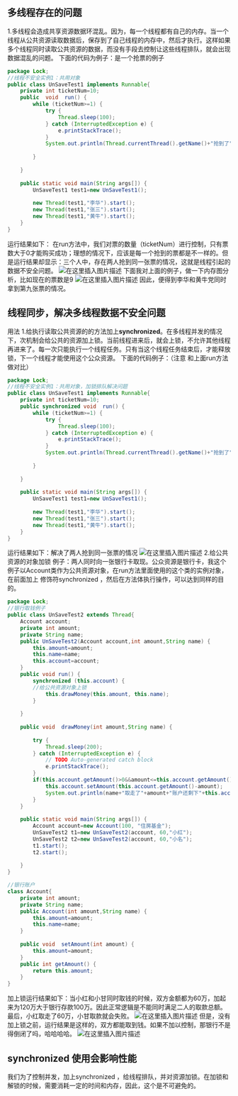 ﻿## 多线程存在的问题
1.多线程会造成共享资源数据环混乱。因为，每一个线程都有自己的内存。当一个线程从公共资源读取数据后，保存到了自己线程的内存中，然后才执行。这样如果多个线程同时读取公共资源的数据，而没有手段去控制让这些线程排队，就会出现数据混乱的问题。
下面的代码为例子：是一个抢票的例子

```java
package Lock;
//线程不安全实例1：共用对象
public class UnSaveTest1 implements Runnable{
	private int ticketNum=10;
	public  void  run() {
		while (ticketNum>=1) {
			try {
				Thread.sleep(100);
			} catch (InterruptedException e) {
				e.printStackTrace();
			}
			System.out.println(Thread.currentThread().getName()+"抢到了"+ticketNum--);
			
		}
	
	}
	
	public static void main(String args[]) {
		UnSaveTest1 test1=new UnSaveTest1();
		
		new Thread(test1,"李华").start();
		new Thread(test1,"张三").start();
		new Thread(test1,"黄牛").start();
	}
}

```

运行结果如下：
在run方法中，我们对票的数量（ticketNum）进行控制，只有票数大于0才能购买成功；理想的情况下，应该是每一个抢到的票都是不一样的。但是运行结果却显示：三个人中，存在两人抢到同一张票的情况，这就是线程引起的数据不安全问题。
![在这里插入图片描述](https://img-blog.csdnimg.cn/7c41d73c5e754286b07500310286824c.png?x-oss-process=image/watermark,type_d3F5LXplbmhlaQ,shadow_50,text_Q1NETiBA54ix5Zad6YW45aW255qE5LiA5pes,size_20,color_FFFFFF,t_70,g_se,x_16)
下面我对上面的例子，做一下内存图分析，比如现在的票数是9
![在这里插入图片描述](https://img-blog.csdnimg.cn/70eb10c2fd2b4ac2ae08bec495786a99.png?x-oss-process=image/watermark,type_d3F5LXplbmhlaQ,shadow_50,text_Q1NETiBA54ix5Zad6YW45aW255qE5LiA5pes,size_17,color_FFFFFF,t_70,g_se,x_16)
因此，便得到李华和黄牛党同时拿到第九张票的情况。

## 线程同步，解决多线程数据不安全问题
用法
1.给执行读取公共资源的的方法加上**synchronized**。在多线程并发的情况下，次机制会给公共的资源加上锁。当前线程进来后，就会上锁，不允许其他线程再进来了。每一次只能执行一个线程任务。只有当这个线程任务结束后，才能释放锁，下一个线程才能使用这个公众资源。
下面的代码例子：（注意 和上面run方法做对比）

```java
package Lock;
//线程不安全实例1：共用对象，加锁排队解决问题
public class UnSaveTest1 implements Runnable{
	private int ticketNum=10;
	public synchronized void  run() {
		while (ticketNum>=1) {
			try {
				Thread.sleep(100);
			} catch (InterruptedException e) {
				e.printStackTrace();
			}
			System.out.println(Thread.currentThread().getName()+"抢到了"+ticketNum--);
			
		}
	
	}
	
	public static void main(String args[]) {
		UnSaveTest1 test1=new UnSaveTest1();
		
		new Thread(test1,"李华").start();
		new Thread(test1,"张三").start();
		new Thread(test1,"黄牛").start();
	}
}
```
运行结果如下：解决了两人抢到同一张票的情况
![在这里插入图片描述](https://img-blog.csdnimg.cn/962754b40b4344c0860f2d4a57acaf84.png?x-oss-process=image/watermark,type_d3F5LXplbmhlaQ,shadow_50,text_Q1NETiBA54ix5Zad6YW45aW255qE5LiA5pes,size_20,color_FFFFFF,t_70,g_se,x_16)
2.给公共资源的对象加锁
例子：两人同时向一张银行卡取现。公众资源是银行卡，我这个例子以Account类作为公共资源对象，在run方法里面使用的这个类的实例对象，在前面加上 修饰符synchronized ，然后在方法体执行操作，可以达到同样的目的。

```java
package Lock;
//银行取钱例子
public class UnSaveTest2 extends Thread{
	Account account;
	private int amount;
	private String name;
	public UnSaveTest2(Account account,int amount,String name) {
		this.amount=amount;
		this.name=name;
		this.account=account;
	}
	public void run() {
		synchronized (this.account) {
		//给公共资源对象上锁
			this.drawMoney(this.amount, this.name);
		}
		
	}
	
	public void  drawMoney(int amount,String name) {
		
		try {
			Thread.sleep(200);
		} catch (InterruptedException e) {
			// TODO Auto-generated catch block
			e.printStackTrace();
		}
		if(this.account.getAmount()>0&&amount<=this.account.getAmount()) {
			this.account.setAmount(this.account.getAmount()-amount);
			System.out.println(name+"取走了"+amount+"账户还剩下"+this.account.getAmount());
		}
	}
	
	public static void main(String args[]) {
		Account account=new Account(100, "住房基金");
		UnSaveTest2 t1=new UnSaveTest2(account, 60,"小红");
		UnSaveTest2 t2=new UnSaveTest2(account, 60,"小名");
		t1.start();
		t2.start();
		
	}
}

//银行账户
class Account{
	private int amount;
	private String name;
	public Account(int amount,String name) {
		this.amount=amount;
		this.name=name;
	}
	
	public void  setAmount(int amount) {
		this.amount=amount;
	}
	public int getAmount() {
		return this.amount;
	}
}
```
加上锁运行结果如下：当小红和小甘同时取钱的时候，双方金额都为60万，加起来为120万大于银行存款100万。因此正常逻辑是不能同时满足二人的取款总额。最后，小红取走了60万，小甘取款就会失败。
![在这里插入图片描述](https://img-blog.csdnimg.cn/ff00c86e799a43c1b196d23f8ee8effa.png?x-oss-process=image/watermark,type_d3F5LXplbmhlaQ,shadow_50,text_Q1NETiBA54ix5Zad6YW45aW255qE5LiA5pes,size_20,color_FFFFFF,t_70,g_se,x_16)
但是，没有加上锁之前，运行结果是这样的，双方都能取到钱。如果不加以控制，那银行不是得倒闭了吗，哈哈哈哈。
![在这里插入图片描述](https://img-blog.csdnimg.cn/8ae8ead345e54bcab07dd7daab0ff6a4.png?x-oss-process=image/watermark,type_d3F5LXplbmhlaQ,shadow_50,text_Q1NETiBA54ix5Zad6YW45aW255qE5LiA5pes,size_20,color_FFFFFF,t_70,g_se,x_16)


## synchronized 使用会影响性能
我们为了控制并发，加上synchronized ，给线程排队，并对资源加锁。在加锁和解锁的时候，需要消耗一定的时间和内存，因此，这个是不可避免的。
